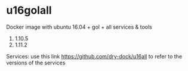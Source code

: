 
# u16golall
Docker image with ubuntu 16.04 + gol + all services &amp; tools

1. 1.10.5
2. 1.11.2

Services: use this link https://github.com/dry-dock/u16all to refer to the versions of the services


